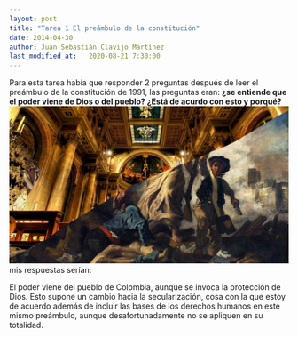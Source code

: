 ```yaml
---
layout: post
title: "Tarea 1 El preámbulo de la constitución"
date: 2014-04-30
author: Juan Sebastián Clavijo Martínez
last_modified_at:   2020-08-21 7:30:00
---
```

Para esta tarea había que responder 2 preguntas después de leer el preámbulo de la constitución de 1991, las preguntas eran: **¿se entiende que el poder viene de Dios o del pueblo? ¿Está de acurdo con esto y porqué?**
<img src="https://raw.githubusercontent.com/jclavijomartinez/jclavijomartinez.github.io/gh-pages/tarea1img.png" width="950"/>
mis respuestas serían:

El poder viene del pueblo de Colombia, aunque se invoca la protección de Dios. Esto supone un cambio hacia la secularización, cosa con la que estoy de acuerdo además de incluir las bases de los derechos humanos en este mismo preámbulo, aunque desafortunadamente no se apliquen en su totalidad. 
